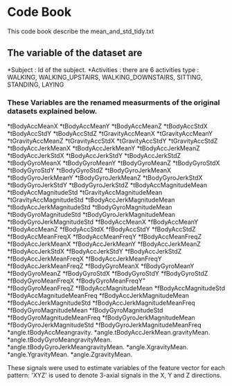 # Code Book
  This code book describe the mean_and_std_tidy.txt

## The variable of the dataset are 

*Subject : Id of the subject.
*Activities : there are 6 activities type : WALKING, WALKING_UPSTAIRS, WALKING_DOWNSTAIRS, SITTING, STANDING, LAYING

### These Variables are the renamed measurments of the original datasets explained below.
*tBodyAccMeanX
*tBodyAccMeanY
*tBodyAccMeanZ
*tBodyAccStdX
*tBodyAccStdY
*tBodyAccStdZ
*tGravityAccMeanX
*tGravityAccMeanY
*tGravityAccMeanZ
*tGravityAccStdX
*tGravityAccStdY
*tGravityAccStdZ
*tBodyAccJerkMeanX
*tBodyAccJerkMeanY
*tBodyAccJerkMeanZ
*tBodyAccJerkStdX
*tBodyAccJerkStdY
*tBodyAccJerkStdZ
*tBodyGyroMeanX
*tBodyGyroMeanY
*tBodyGyroMeanZ
*tBodyGyroStdX
*tBodyGyroStdY
*tBodyGyroStdZ
*tBodyGyroJerkMeanX
*tBodyGyroJerkMeanY
*tBodyGyroJerkMeanZ
*tBodyGyroJerkStdX
*tBodyGyroJerkStdY
*tBodyGyroJerkStdZ
*tBodyAccMagnitudeMean
*tBodyAccMagnitudeStd
*tGravityAccMagnitudeMean
*tGravityAccMagnitudeStd
*tBodyAccJerkMagnitudeMean
*tBodyAccJerkMagnitudeStd
*tBodyGyroMagnitudeMean
*tBodyGyroMagnitudeStd
*tBodyGyroJerkMagnitudeMean
*tBodyGyroJerkMagnitudeStd
*fBodyAccMeanX
*fBodyAccMeanY
*fBodyAccMeanZ
*fBodyAccStdX
*fBodyAccStdY
*fBodyAccStdZ
*fBodyAccMeanFreqX
*fBodyAccMeanFreqY
*fBodyAccMeanFreqZ
*fBodyAccJerkMeanX
*fBodyAccJerkMeanY
*fBodyAccJerkMeanZ
*fBodyAccJerkStdX
*fBodyAccJerkStdY
*fBodyAccJerkStdZ
*fBodyAccJerkMeanFreqX
*fBodyAccJerkMeanFreqY
*fBodyAccJerkMeanFreqZ
*fBodyGyroMeanX
*fBodyGyroMeanY
*fBodyGyroMeanZ
*fBodyGyroStdX
*fBodyGyroStdY
*fBodyGyroStdZ
*fBodyGyroMeanFreqX
*fBodyGyroMeanFreqY"                 
*fBodyGyroMeanFreqZ
*fBodyAccMagnitudeMean
*fBodyAccMagnitudeStd
*fBodyAccMagnitudeMeanFreq
*fBodyAccJerkMagnitudeMean
*fBodyAccJerkMagnitudeStd
*fBodyAccJerkMagnitudeMeanFreq
*fBodyGyroMagnitudeMean
*fBodyGyroMagnitudeStd
*fBodyGyroMagnitudeMeanFreq
*fBodyGyroJerkMagnitudeMean
*fBodyGyroJerkMagnitudeStd
*fBodyGyroJerkMagnitudeMeanFreq
*angle.tBodyAccMeangravity.
*angle.tBodyAccJerkMean.gravityMean.
*angle.tBodyGyroMeangravityMean.
*angle.tBodyGyroJerkMeangravityMean.
*angle.XgravityMean.
*angle.YgravityMean.
*angle.ZgravityMean.

These signals were used to estimate variables of the feature vector for each pattern:
'XYZ' is used to denote 3-axial signals in the X, Y and Z directions.



